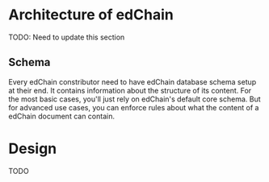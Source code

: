 # Architecture of edChain

TODO: Need to update this section
## Schema
Every edChain constributor need to have edChain database schema setup at their end. 
It contains information about the structure of its content. For the most basic cases, you'll just rely on edChain's default core schema. But for advanced use cases, you can enforce rules about what the content of a edChain document can contain.

# Design

TODO
